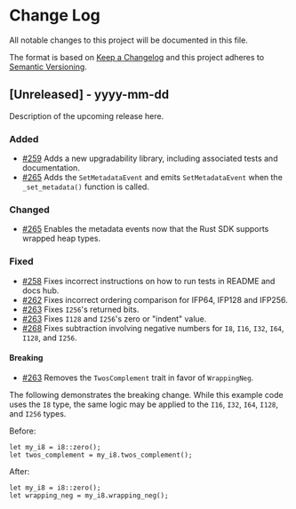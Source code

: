 # Change Log

All notable changes to this project will be documented in this file.

The format is based on [Keep a Changelog](http://keepachangelog.com/)
and this project adheres to [Semantic Versioning](http://semver.org/).

## [Unreleased] - yyyy-mm-dd

Description of the upcoming release here.

### Added

- [#259](https://github.com/FuelLabs/sway-libs/pull/259) Adds a new upgradability library, including associated tests and documentation.
- [#265](https://github.com/FuelLabs/sway-libs/pull/265) Adds the `SetMetadataEvent` and emits `SetMetadataEvent` when the `_set_metadata()` function is called.

### Changed

- [#265](https://github.com/FuelLabs/sway-libs/pull/265) Enables the metadata events now that the Rust SDK supports wrapped heap types.

### Fixed

- [#258](https://github.com/FuelLabs/sway-libs/pull/258) Fixes incorrect instructions on how to run tests in README and docs hub.
- [#262](https://github.com/FuelLabs/sway-libs/pull/262) Fixes incorrect ordering comparison for IFP64, IFP128 and IFP256.
- [#263](https://github.com/FuelLabs/sway-libs/pull/263) Fixes `I256`'s returned bits.
- [#263](https://github.com/FuelLabs/sway-libs/pull/263) Fixes `I128` and `I256`'s zero or "indent" value.
- [#268](https://github.com/FuelLabs/sway-libs/pull/268) Fixes subtraction involving negative numbers for `I8`, `I16`, `I32`, `I64`, `I128`, and `I256`.


#### Breaking

- [#263](https://github.com/FuelLabs/sway-libs/pull/263) Removes the `TwosComplement` trait in favor of `WrappingNeg`.
  
The following demonstrates the breaking change. While this example code uses the `I8` type, the same logic may be applied to the `I16`, `I32`, `I64`, `I128`, and `I256` types. 

Before:
```sway
let my_i8 = i8::zero();
let twos_complement = my_i8.twos_complement();
```

After:
```sway
let my_i8 = i8::zero();
let wrapping_neg = my_i8.wrapping_neg();
```
